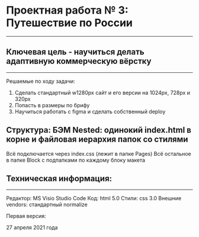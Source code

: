 # Проектная работа № 3: Путешествие по России
---------------------------------------------

## Ключевая цель - научиться делать адаптивную коммерческую вёрстку
------------------------------------------------------------------- 
Решаемые по ходу задачи: 
1. Cделать стандартный w1280px сайт и его версии на 1024px, 728px и 320px
2. Попасть в размеры по брифу
3. Научиться работать с figma и сделать собственный deploy 

## Структура: БЭМ Nested: одинокий index.html в корне и файловая иерархия папок со стилями
Всё подключается через index.css (лежит в папке Pages) 
Всё остальное в папке Block с подпапками по каждому блоку макета

## Техническая информация: 
--------------------------
Редактор: MS Visio Studio Code 
Код: html 5.0
Стили: css 3.0
Внешние vendors: стандартный normalize 

Первая версия:

27 апреля 2021 года

